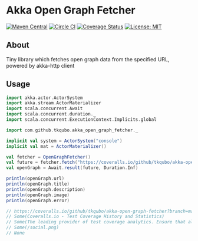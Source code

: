 # Akka Open Graph Fetcher

[![Maven Central](https://maven-badges.herokuapp.com/maven-central/com.github.tkqubo/akka-open-graph-fetcher_2.11/badge.svg)](https://maven-badges.herokuapp.com/maven-central/com.github.tkqubo/akka-open-graph-fetcher_2.11/)
[![Circle CI](https://img.shields.io/circleci/project/tkqubo/akka-open-graph-fetcher/master.svg)](https://circleci.com/gh/tkqubo/akka-open-graph-fetcher)
[![Coverage Status](https://coveralls.io/repos/tkqubo/akka-open-graph-fetcher/badge.svg?branch=master&service=github)](https://coveralls.io/github/tkqubo/akka-open-graph-fetcher?branch=master)
[![License: MIT](http://img.shields.io/badge/license-MIT-blue.svg)](LICENSE)

## About

Tiny library which fetches open graph data from the specified URL, powered by akka-http client

## Usage

```scala
import akka.actor.ActorSystem
import akka.stream.ActorMaterializer
import scala.concurrent.Await
import scala.concurrent.duration._
import scala.concurrent.ExecutionContext.Implicits.global

import com.github.tkqubo.akka_open_graph_fetcher._

implicit val system = ActorSystem("console")
implicit val mat = ActorMaterializer()

val fetcher = OpenGraphFetcher()
val future = fetcher.fetch("https://coveralls.io/github/tkqubo/akka-open-graph-fetcher?branch=master")
val openGraph = Await.result(future, Duration.Inf)

println(openGraph.url)
println(openGraph.title)
println(openGraph.description)
println(openGraph.image)
println(openGraph.error)

// https://coveralls.io/github/tkqubo/akka-open-graph-fetcher?branch=master
// Some(Coveralls.io - Test Coverage History and Statistics)
// Some(The leading provider of test coverage analytics. Ensure that all your new code is fully covered, and see coverage trends emerge. Works with most CI services. Always free for open source.)
// Some(/social.png)
// None
```
